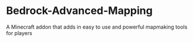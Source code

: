 # Bedrock-Advanced-Mapping
A Minecraft addon that adds in easy to use and powerful mapmaking tools for players

